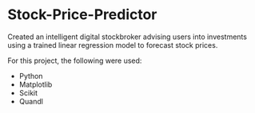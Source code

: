 # Stock-Price-Predictor
Created an intelligent digital stockbroker advising users into investments using a trained linear regression model to forecast stock prices. 

For this project, the following were used:

- Python 
- Matplotlib
- Scikit
- Quandl
